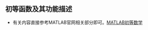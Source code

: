 ﻿## 初等函数及其功能描述
+ 有关内容直接参考MATLAB官网相关部分即可。[MATLAB初等数学](https://ww2.mathworks.cn/help/matlab/elementary-math.html)